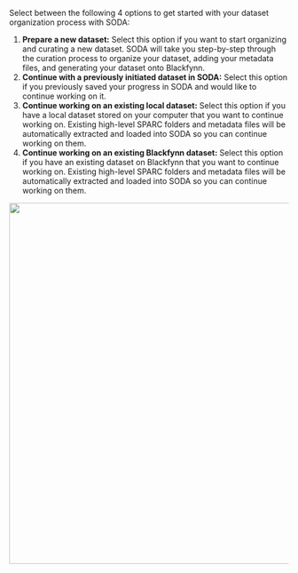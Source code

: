 Select between the following 4 options to get started with your dataset organization process with SODA:

1. **Prepare a new dataset:** Select this option if you want to start organizing and curating a new dataset. SODA will take you step-by-step through the curation process to organize your dataset, adding your metadata files, and generating your dataset onto Blackfynn.
2. **Continue with a previously initiated dataset in SODA:** Select this option if you previously saved your progress in SODA and would like to continue working on it. 
3. **Continue working on an existing local dataset:** Select this option if you have a local dataset stored on your computer that you want to continue working on. Existing high-level SPARC folders and metadata files will be automatically extracted and loaded into SODA so you can continue working on them.
4. **Continue working on an existing Blackfynn dataset:** Select this option if you have an existing dataset on Blackfynn that you want to continue working on. Existing high-level SPARC folders and metadata files will be automatically extracted and loaded into SODA so you can continue working on them.

<p align="center">
<img src="https://github.com/bvhpatel/SODA/raw/master/docs/documentation/Organize-dataset/getting-started.PNG" width="650">
<br/> 